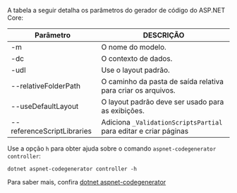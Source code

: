 A tabela a seguir detalha os parâmetros do gerador de código do ASP.NET Core:

| Parâmetro               | DESCRIÇÃO|
| ----------------- | ------------ |
| -m  | O nome do modelo. |
| -dc  | O contexto de dados. |
| -udl | Use o layout padrão. |
| --relativeFolderPath | O caminho da pasta de saída relativa para criar os arquivos. |
| --useDefaultLayout | O layout padrão deve ser usado para as exibições. |
| --referenceScriptLibraries | Adiciona `_ValidationScriptsPartial` para editar e criar páginas |

Use a opção `h` para obter ajuda sobre o comando `aspnet-codegenerator controller`:

```console
dotnet aspnet-codegenerator controller -h
```

Para saber mais, confira [dotnet aspnet-codegenerator](xref:fundamentals/tools/dotnet-aspnet-codegenerator)
